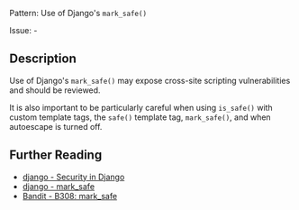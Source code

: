 Pattern: Use of Django's `mark_safe()`

Issue: -

## Description

Use of Django's `mark_safe()` may expose cross-site scripting vulnerabilities and should be reviewed.

It is also important to be particularly careful when using `is_safe()` with custom template tags, the `safe()` template tag, `mark_safe()`, and when autoescape is turned off.

## Further Reading

* [django - Security in Django](https://docs.djangoproject.com/en/1.11/topics/security/)
* [django - mark_safe](https://docs.djangoproject.com/en/1.11/ref/utils/#django.utils.safestring.mark_safe)
* [Bandit - B308: mark_safe](https://bandit.readthedocs.io/en/1.7.4/blacklists/blacklist_calls.html#b308-mark-safe)
